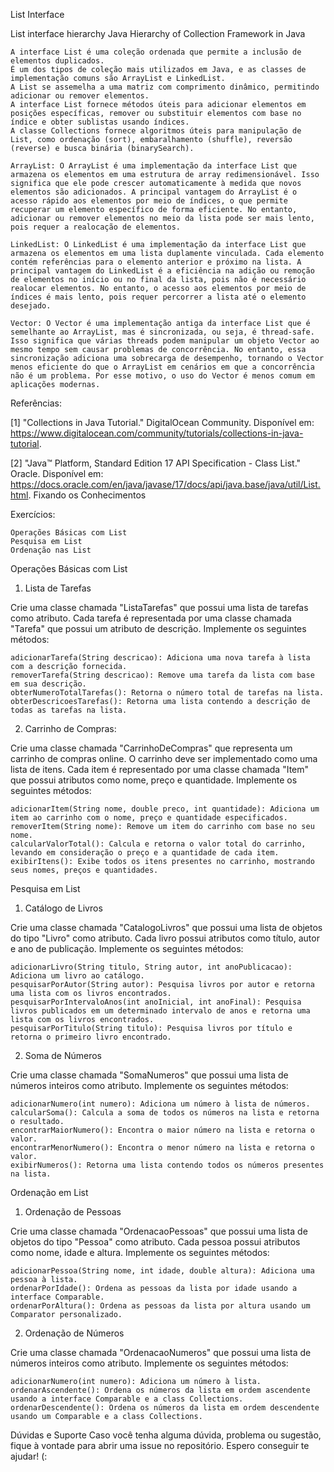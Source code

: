 List Interface

List interface hierarchy Java
Hierarchy of Collection Framework in Java

    A interface List é uma coleção ordenada que permite a inclusão de elementos duplicados.
    É um dos tipos de coleção mais utilizados em Java, e as classes de implementação comuns são ArrayList e LinkedList.
    A List se assemelha a uma matriz com comprimento dinâmico, permitindo adicionar ou remover elementos.
    A interface List fornece métodos úteis para adicionar elementos em posições específicas, remover ou substituir elementos com base no índice e obter sublistas usando índices.
    A classe Collections fornece algoritmos úteis para manipulação de List, como ordenação (sort), embaralhamento (shuffle), reversão (reverse) e busca binária (binarySearch).

    ArrayList: O ArrayList é uma implementação da interface List que armazena os elementos em uma estrutura de array redimensionável. Isso significa que ele pode crescer automaticamente à medida que novos elementos são adicionados. A principal vantagem do ArrayList é o acesso rápido aos elementos por meio de índices, o que permite recuperar um elemento específico de forma eficiente. No entanto, adicionar ou remover elementos no meio da lista pode ser mais lento, pois requer a realocação de elementos.

    LinkedList: O LinkedList é uma implementação da interface List que armazena os elementos em uma lista duplamente vinculada. Cada elemento contém referências para o elemento anterior e próximo na lista. A principal vantagem do LinkedList é a eficiência na adição ou remoção de elementos no início ou no final da lista, pois não é necessário realocar elementos. No entanto, o acesso aos elementos por meio de índices é mais lento, pois requer percorrer a lista até o elemento desejado.

    Vector: O Vector é uma implementação antiga da interface List que é semelhante ao ArrayList, mas é sincronizada, ou seja, é thread-safe. Isso significa que várias threads podem manipular um objeto Vector ao mesmo tempo sem causar problemas de concorrência. No entanto, essa sincronização adiciona uma sobrecarga de desempenho, tornando o Vector menos eficiente do que o ArrayList em cenários em que a concorrência não é um problema. Por esse motivo, o uso do Vector é menos comum em aplicações modernas.

Referências:

[1] "Collections in Java Tutorial." DigitalOcean Community. Disponível em: https://www.digitalocean.com/community/tutorials/collections-in-java-tutorial.

[2] "Java™ Platform, Standard Edition 17 API Specification - Class List." Oracle. Disponível em: https://docs.oracle.com/en/java/javase/17/docs/api/java.base/java/util/List.html.
Fixando os Conhecimentos

Exercícios:

    Operações Básicas com List
    Pesquisa em List
    Ordenação nas List

Operações Básicas com List
1. Lista de Tarefas

Crie uma classe chamada "ListaTarefas" que possui uma lista de tarefas como atributo. Cada tarefa é representada por uma classe chamada "Tarefa" que possui um atributo de descrição. Implemente os seguintes métodos:

    adicionarTarefa(String descricao): Adiciona uma nova tarefa à lista com a descrição fornecida.
    removerTarefa(String descricao): Remove uma tarefa da lista com base em sua descrição.
    obterNumeroTotalTarefas(): Retorna o número total de tarefas na lista.
    obterDescricoesTarefas(): Retorna uma lista contendo a descrição de todas as tarefas na lista.

2. Carrinho de Compras:

Crie uma classe chamada "CarrinhoDeCompras" que representa um carrinho de compras online. O carrinho deve ser implementado como uma lista de itens. Cada item é representado por uma classe chamada "Item" que possui atributos como nome, preço e quantidade. Implemente os seguintes métodos:

    adicionarItem(String nome, double preco, int quantidade): Adiciona um item ao carrinho com o nome, preço e quantidade especificados.
    removerItem(String nome): Remove um item do carrinho com base no seu nome.
    calcularValorTotal(): Calcula e retorna o valor total do carrinho, levando em consideração o preço e a quantidade de cada item.
    exibirItens(): Exibe todos os itens presentes no carrinho, mostrando seus nomes, preços e quantidades.

Pesquisa em List
1. Catálogo de Livros

Crie uma classe chamada "CatalogoLivros" que possui uma lista de objetos do tipo "Livro" como atributo. Cada livro possui atributos como título, autor e ano de publicação. Implemente os seguintes métodos:

    adicionarLivro(String titulo, String autor, int anoPublicacao): Adiciona um livro ao catálogo.
    pesquisarPorAutor(String autor): Pesquisa livros por autor e retorna uma lista com os livros encontrados.
    pesquisarPorIntervaloAnos(int anoInicial, int anoFinal): Pesquisa livros publicados em um determinado intervalo de anos e retorna uma lista com os livros encontrados.
    pesquisarPorTitulo(String titulo): Pesquisa livros por título e retorna o primeiro livro encontrado.

2. Soma de Números

Crie uma classe chamada "SomaNumeros" que possui uma lista de números inteiros como atributo. Implemente os seguintes métodos:

    adicionarNumero(int numero): Adiciona um número à lista de números.
    calcularSoma(): Calcula a soma de todos os números na lista e retorna o resultado.
    encontrarMaiorNumero(): Encontra o maior número na lista e retorna o valor.
    encontrarMenorNumero(): Encontra o menor número na lista e retorna o valor.
    exibirNumeros(): Retorna uma lista contendo todos os números presentes na lista.

Ordenação em List
1. Ordenação de Pessoas

Crie uma classe chamada "OrdenacaoPessoas" que possui uma lista de objetos do tipo "Pessoa" como atributo. Cada pessoa possui atributos como nome, idade e altura. Implemente os seguintes métodos:

    adicionarPessoa(String nome, int idade, double altura): Adiciona uma pessoa à lista.
    ordenarPorIdade(): Ordena as pessoas da lista por idade usando a interface Comparable.
    ordenarPorAltura(): Ordena as pessoas da lista por altura usando um Comparator personalizado.

2. Ordenação de Números

Crie uma classe chamada "OrdenacaoNumeros" que possui uma lista de números inteiros como atributo. Implemente os seguintes métodos:

    adicionarNumero(int numero): Adiciona um número à lista.
    ordenarAscendente(): Ordena os números da lista em ordem ascendente usando a interface Comparable e a class Collections.
    ordenarDescendente(): Ordena os números da lista em ordem descendente usando um Comparable e a class Collections.

Dúvidas e Suporte
Caso você tenha alguma dúvida, problema ou sugestão, fique à vontade para abrir uma issue no repositório. Espero conseguir te ajudar! (: